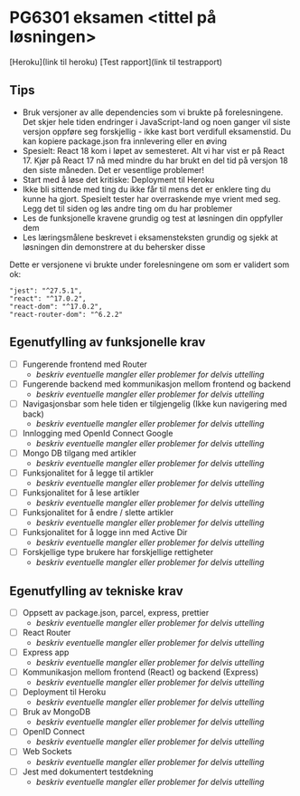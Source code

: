 # PG6301 eksamen <tittel på løsningen>

[Heroku](link til heroku)
[Test rapport](link til testrapport)

## Tips

* Bruk versjoner av alle dependencies som vi brukte på forelesningene. Det skjer hele tiden endringer i JavaScript-land og noen ganger vil siste versjon oppføre seg forskjellig - ikke kast bort verdifull eksamenstid. Du kan kopiere package.json fra innlevering eller en øving
* Spesielt: React 18 kom i løpet av semesteret. Alt vi har vist er på React 17. Kjør på React 17 nå med mindre du har brukt en del tid på versjon 18 den siste måneden. Det er vesentlige problemer!
* Start med å løse det kritiske: Deployment til Heroku
* Ikke bli sittende med ting du ikke får til mens det er enklere ting du kunne ha gjort. Spesielt tester har overraskende mye vrient med seg. Legg det til siden og løs andre ting om du har problemer
* Les de funksjonelle kravene grundig og test at løsningen din oppfyller dem
* Les læringsmålene beskrevet i eksamensteksten grundig og sjekk at løsningen din demonstrere at du behersker disse

Dette er versjonene vi brukte under forelesningene om som er validert som ok:

```
"jest": "^27.5.1",
"react": "^17.0.2",
"react-dom": "^17.0.2",
"react-router-dom": "^6.2.2"
```


## Egenutfylling av funksjonelle krav

* [ ] Fungerende frontend med Router
  * *beskriv eventuelle mangler eller problemer for delvis uttelling*
* [ ] Fungerende backend med kommunikasjon mellom frontend og backend
  * *beskriv eventuelle mangler eller problemer for delvis uttelling*
* [ ] Navigasjonsbar som hele tiden er tilgjengelig (Ikke kun navigering med back)
  * *beskriv eventuelle mangler eller problemer for delvis uttelling*
* [ ] Innlogging med OpenId Connect Google
  * *beskriv eventuelle mangler eller problemer for delvis uttelling*
* [ ] Mongo DB tilgang med artikler
  * *beskriv eventuelle mangler eller problemer for delvis uttelling*
* [ ] Funksjonalitet for å legge til artikler
  * *beskriv eventuelle mangler eller problemer for delvis uttelling*
* [ ] Funksjonalitet for å lese artikler
  * *beskriv eventuelle mangler eller problemer for delvis uttelling*
* [ ] Funksjonalitet for å endre / slette artikler
  * *beskriv eventuelle mangler eller problemer for delvis uttelling*
* [ ] Funksjonalitet for å logge inn med Active Dir
  * *beskriv eventuelle mangler eller problemer for delvis uttelling*
* [ ] Forskjellige type brukere har forskjellige rettigheter
  * *beskriv eventuelle mangler eller problemer for delvis uttelling*

## Egenutfylling av tekniske krav

* [ ] Oppsett av package.json, parcel, express, prettier
  * *beskriv eventuelle mangler eller problemer for delvis uttelling*
* [ ] React Router
  * *beskriv eventuelle mangler eller problemer for delvis uttelling*
* [ ] Express app
  * *beskriv eventuelle mangler eller problemer for delvis uttelling*
* [ ] Kommunikasjon mellom frontend (React) og backend (Express)
  * *beskriv eventuelle mangler eller problemer for delvis uttelling*
* [ ] Deployment til Heroku
  * *beskriv eventuelle mangler eller problemer for delvis uttelling*
* [ ] Bruk av MongoDB
  * *beskriv eventuelle mangler eller problemer for delvis uttelling*
* [ ] OpenID Connect
  * *beskriv eventuelle mangler eller problemer for delvis uttelling*
* [ ] Web Sockets
  * *beskriv eventuelle mangler eller problemer for delvis uttelling*
* [ ] Jest med dokumentert testdekning
  * *beskriv eventuelle mangler eller problemer for delvis uttelling*
 
